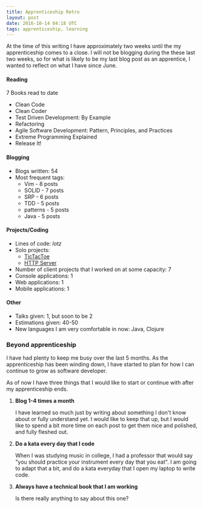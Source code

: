 ```yaml
---
title: Apprenticeship Retro
layout: post
date: 2016-10-14 04:18 UTC
tags: apprenticeship, learning
---
```


At the time of this writing I have approximately two weeks until the my apprenticeship comes to a close. I will not be blogging during the these last two weeks, so for what is likely to be my last blog post as an apprentice, I wanted to reflect on what I have since June.

#### Reading

7 Books read to date

* Clean Code
* Clean Coder
* Test Driven Development: By Example
* Refactoring
* Agile Software Development: Pattern, Principles, and Practices
* Extreme Programming Explained
* Release It!

#### Blogging

* Blogs written: 54
* Most frequent tags:
    * Vim - 8 posts
    * SOLID - 7 posts
    * SRP - 6 posts
    * TDD - 5 posts
    * patterns - 5 posts
    * Java - 5 posts

#### Projects/Coding

* Lines of code: _lotz_
* Solo projects:
    * [TicTacToe](http://github.com/damonkelley/tictactoe)
    * [HTTP Server](http://github.com/damonkelley/http-clj)
* Number of client projects that I worked on at some capacity: 7
* Console applications: 1
* Web applications: 1
* Mobile applications: 1

#### Other

* Talks given: 1, but soon to be 2
* Estimations given: 40-50
* New languages I am very comfortable in now: Java, Clojure

### Beyond apprenticeship

I have had plenty to keep me busy over the last 5 months. As the apprenticeship has been winding down, I have started to plan for how I can continue to grow as software developer.

As of now I have three things that I would like to start or continue with after my apprenticeship ends.

1. **Blog 1-4 times a month**

    I have learned so much just by writing about something I don't know about or fully understand yet. I would like to keep that up, but I would like to spend a bit more time on each post to get them nice and polished, and fully fleshed out.

2. **Do a kata every day that I code**

    When I was studying music in college, I had a professor that would say "you should practice your instrument every day that you eat". I am going to adapt that a bit, and do a kata everyday that I open my laptop to write code.

3. **Always have a technical book that I am working**

    Is there really anything to say about this one?
